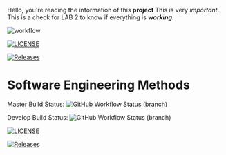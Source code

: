 Hello, you're reading the information of this **project**
This is very _important_.
This is a check for LAB 2 to know if everything is **_working_**.

![workflow](https://github.com/alexcagira/sem/actions/workflows/main.yml/badge.svg)

[![LICENSE](https://img.shields.io/github/license/alexcagira/sem.svg?style=flat-square)](https://github.com/alexcagira/sem/blob/master/LICENSE)

[![Releases](https://img.shields.io/github/release/alexcagira/sem/all.svg?style=flat-square)](https://github.com/alexcagira/sem/releases)

# Software Engineering Methods
Master Build Status: ![GitHub Workflow Status (branch)](https://img.shields.io/github/workflow/status/alexcagira/sem/hello_workflow)

Develop Build Status: ![GitHub Workflow Status (branch)](https://img.shields.io/github/workflow/status/alexcagira/sem/hello_workflow/develop)

[![LICENSE](https://img.shields.io/github/license/alexcagira/sem.svg?style=flat-square)](https://github.com/alexcagira/sem/blob/master/LICENSE)

[![Releases](https://img.shields.io/github/release/alexcagira/sem/all.svg?style=flat-square)](https://github.com/alexcagira/sem/releases)

